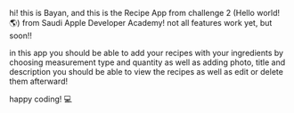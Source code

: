 hi!
this is Bayan, and this is the Recipe App from challenge 2 (Hello world! 🌎) from Saudi Apple Developer Academy!
not all features work yet, but soon!!

in this app you should be able to add your recipes with your ingredients by choosing measurement type and quantity
as well as adding photo, title and description
you should be able to view the recipes as well as edit or delete them afterward!

happy coding! 💻
